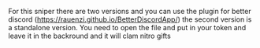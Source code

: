 For this sniper there are two versions and you can use the plugin for better discord (https://rauenzi.github.io/BetterDiscordApp/)
the second version is a standalone version. You need to open the file and put in your token and leave it in the backround and it will clam nitro gifts
